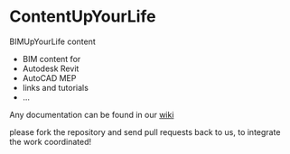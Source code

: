 # ContentUpYourLife
BIMUpYourLife content

- BIM content for 
-    Autodesk Revit
-    AutoCAD MEP
- links and tutorials
- ...

Any documentation can be found in our [wiki](https://github.com/BIMUpYourLife/ContentUpYourLife/wiki)

please fork the repository and send pull requests back to us, to integrate the work coordinated!
